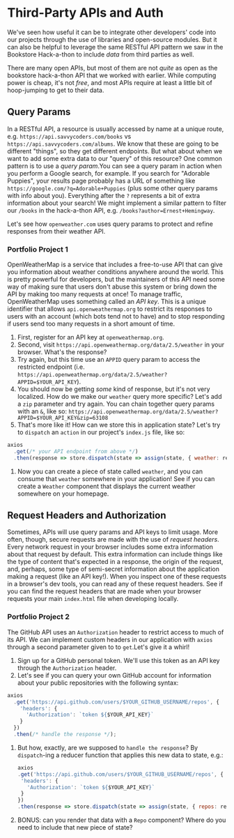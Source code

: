 # Third-Party APIs and Auth

We've seen how useful it can be to integrate other developers' code into our projects through the use of libraries and open-source modules. But it can also be helpful to leverage the same RESTful API pattern we saw in the Bookstore Hack-a-thon to include _data_ from third parties as well.

There are many open APIs, but most of them are not _quite_ as open as the bookstore hack-a-thon API that we worked with earlier. While computing power is cheap, it's not _free_, and most APIs require at least a little bit of hoop-jumping to get to their data.

## Query Params

In a RESTful API, a resource is usually accessed by name at a unique route, e.g. `https://api.savvycoders.com/books` vs `https://api.savvycoders.com/albums`. We know that these are going to be different "things", so they get different endpoints. But what about when we want to add some extra data to our "query" of this resource? One common pattern is to use a _query param_.You can see a query param in action when you perform a Google search, for example. If you search for "Adorable Puppies", your results page probably has a URL of something like `https://google.com/?q=Adorable+Puppies` \(plus some other query params with info about you\). Everything after the `?` represents a bit of extra information about your search! We might implement a similar pattern to filter our `/books` in the hack-a-thon API, e.g. `/books?author=Ernest+Hemingway`.

Let's see how `openweather.com` uses query params to protect and refine responses from their weather API.

### Portfolio Project 1

OpenWeatherMap is a service that includes a free-to-use API that can give you information about weather conditions anywhere around the world. This is pretty powerful for developers, but the maintainers of this API need some way of making sure that users don't abuse this system or bring down the API by making too many requests at once! To manage traffic, OpenWeatherMap uses something called an _API key_. This is a unique identifier that allows `api.openweathermap.org` to restrict its responses to users with an account \(which bots tend not to have\) and to stop responding if users send too many requests in a short amount of time.

1. First, register for an API key at `openweathermap.org`.
2. Second, visit `https://api.openweathermap.org/data/2.5/weather` in your browser. What's the response?
3. Try again, but this time use an `APPID` query param to access the restricted endpoint \(i.e. `https://api.openweathermap.org/data/2.5/weather?APPID=$YOUR_API_KEY`\).
4. You should now be getting _some_ kind of response, but it's not very localized. How do we make our `weather` query more specific? Let's add a `zip` parameter and try again. You can chain together query params with an `&`, like so: `https://api.openweathermap.org/data/2.5/weather?APPID=$YOUR_API_KEY&zip=63108`
5. That's more like it! How can we store this in application state? Let's try to `dispatch` an `action` in our project's `index.js` file, like so:

```javascript
axios
  .get(/* your API endpoint from above */)
  .then(response => store.dispatch(state => assign(state, { weather: response.data })));
```

1. Now you can create a piece of state called `weather`, and you can consume that `weather` somewhere in your application! See if you can create a `Weather` component that displays the current weather somewhere on your homepage.

## Request Headers and Authorization

Sometimes, APIs will use query params and API keys to limit usage. More often, though, secure requests are made with the use of _request headers_. Every network request in your browser includes some extra information about that request by default. This extra information can include things like the type of content that's expected in a response, the origin of the request, and, perhaps, some type of semi-secret information about the application making a request \(like an API key!\). When you inspect one of these requests in a browser's dev tools, you can read any of these request headers. See if you can find the request headers that are made when your browser requests your main `index.html` file when developing locally.

### Portfolio Project 2

The GitHub API uses an `Authorization` header to restrict access to much of its API. We can implement custom headers in our application with `axios` through a second parameter given to to `get`.Let's give it a whirl!

1. Sign up for a GitHub personal token. We'll use this token as an API key through the `Authorization` header.
2. Let's see if you can query your own GitHub account for information about your public repositories with the following syntax:

```javascript
axios
  .get('https://api.github.com/users/$YOUR_GITHUB_USERNAME/repos', {
    'headers': {
      'Authorization': `token ${$YOUR_API_KEY}`
    }
  })
  .then(/* handle the response */);
```

1. But how, exactly, are we supposed to `handle the response`? By `dispatch`-ing a reducer function that applies this new data to state, e.g.:

   ```javascript
   axios
   .get('https://api.github.com/users/$YOUR_GITHUB_USERNAME/repos', {
    'headers': {
      'Authorization': `token ${$YOUR_API_KEY}`
    }
   })
   .then(response => store.dispatch(state => assign(state, { repos: response.data })));
   ```

2. BONUS: can you render that data with a `Repo` component? Where do you need to include that new piece of state?

